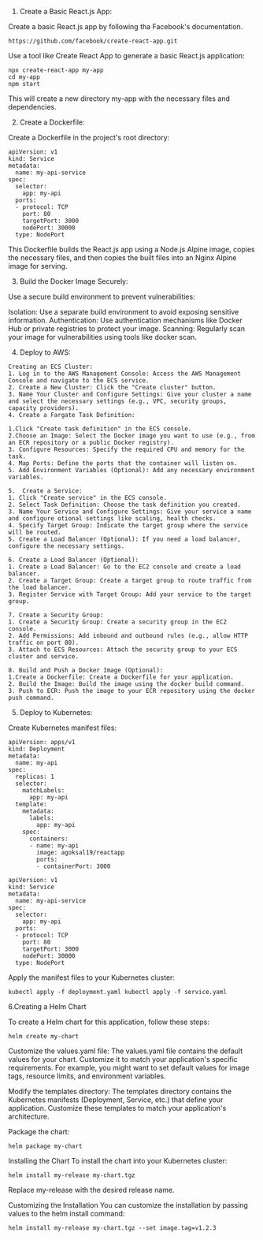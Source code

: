 1. Create a Basic React.js App:

Create a basic React.js app by following tha Facebook's documentation.

`https://github.com/facebook/create-react-app.git`

Use a tool like Create React App to generate a basic React.js application:

```
npx create-react-app my-app
cd my-app
npm start
```

This will create a new directory my-app with the necessary files and dependencies.

2. Create a Dockerfile:

Create a Dockerfile in the project's root directory:
```
apiVersion: v1
kind: Service
metadata:
  name: my-api-service
spec:
  selector:
    app: my-api
  ports:
  - protocol: TCP
    port: 80
    targetPort: 3000
    nodePort: 30000
  type: NodePort
```

This Dockerfile builds the React.js app using a Node.js Alpine image, copies the necessary files, and then copies the built files into an Nginx Alpine image for serving.

3. Build the Docker Image Securely:

Use a secure build environment to prevent vulnerabilities:

Isolation: Use a separate build environment to avoid exposing sensitive information.
Authentication: Use authentication mechanisms like Docker Hub or private registries to protect your image.
Scanning: Regularly scan your image for vulnerabilities using tools like docker scan.

4. Deploy to AWS:
```
Creating an ECS Cluster:
1. Log in to the AWS Management Console: Access the AWS Management Console and navigate to the ECS service.
2. Create a New Cluster: Click the "Create cluster" button.
3. Name Your Cluster and Configure Settings: Give your cluster a name and select the necessary settings (e.g., VPC, security groups, capacity providers).
4. Create a Fargate Task Definition:

1.Click "Create task definition" in the ECS console.
2.Choose an Image: Select the Docker image you want to use (e.g., from an ECR repository or a public Docker registry).
3. Configure Resources: Specify the required CPU and memory for the task.
4. Map Ports: Define the ports that the container will listen on.
5. Add Environment Variables (Optional): Add any necessary environment variables.

5.  Create a Service:
1. Click "Create service" in the ECS console.
2. Select Task Definition: Choose the task definition you created.
3. Name Your Service and Configure Settings: Give your service a name and configure otional settings like scaling, health checks.
4. Specify Target Group: Indicate the target group where the service will be routed.
5. Create a Load Balancer (Optional): If you need a load balancer, configure the necessary settings.

6. Create a Load Balancer (Optional):
1. Create a Load Balancer: Go to the EC2 console and create a load balancer.
2. Create a Target Group: Create a target group to route traffic from the load balancer.
3. Register Service with Target Group: Add your service to the target group.

7. Create a Security Group:
1. Create a Security Group: Create a security group in the EC2 console.
2. Add Permissions: Add inbound and outbound rules (e.g., allow HTTP traffic on port 80).
3. Attach to ECS Resources: Attach the security group to your ECS cluster and service.

8. Build and Push a Docker Image (Optional):
1.Create a Dockerfile: Create a Dockerfile for your application.
2. Build the Image: Build the image using the docker build command.
3. Push to ECR: Push the image to your ECR repository using the docker push command.
```
5. Deploy to Kubernetes:

Create Kubernetes manifest files:

```
apiVersion: apps/v1
kind: Deployment
metadata:
  name: my-api
spec:
  replicas: 1
  selector:
    matchLabels:
      app: my-api
  template:
    metadata:
      labels:
        app: my-api
    spec:
      containers:
      - name: my-api
        image: agoksal19/reactapp
        ports:
        - containerPort: 3000
```

```
apiVersion: v1
kind: Service
metadata:
  name: my-api-service
spec:
  selector:
    app: my-api
  ports:
  - protocol: TCP
    port: 80
    targetPort: 3000
    nodePort: 30000
  type: NodePort
```

Apply the manifest files to your Kubernetes cluster:

`kubectl apply -f deployment.yaml
kubectl apply -f service.yaml`


6.Creating a Helm Chart

To create a Helm chart for this application, follow these steps:

`helm create my-chart`

Customize the values.yaml file:
The values.yaml file contains the default values for your chart. Customize it to match your application's specific requirements. For example, you might want to set default values for image tags, resource limits, and environment variables.

Modify the templates directory:
The templates directory contains the Kubernetes manifests (Deployment, Service, etc.) that define your application. Customize these templates to match your application's architecture.

Package the chart:

`helm package my-chart`

Installing the Chart
To install the chart into your Kubernetes cluster:

`helm install my-release my-chart.tgz`

Replace my-release with the desired release name.

Customizing the Installation
You can customize the installation by passing values to the helm install command:

`helm install my-release my-chart.tgz --set image.tag=v1.2.3`













 









   
   

